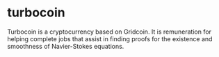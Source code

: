 # turbocoin
Turbocoin is a cryptocurrency based on Gridcoin. It is remuneration for helping complete jobs that assist in finding proofs for the existence and smoothness of Navier-Stokes equations.
